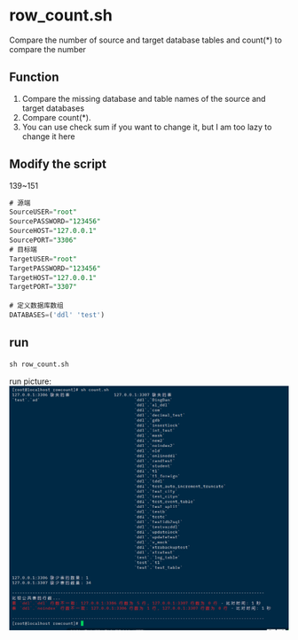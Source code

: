 # row_count.sh
Compare the number of source and target database tables and count(*) to compare the number

## **Function**

1. Compare the missing database and table names of the source and target databases
2. Compare count(*).
3. You can use check sum if you want to change it, but I am too lazy to change it here

## Modify the script

139~151
```sql
# 源端
SourceUSER="root"
SourcePASSWORD="123456"
SourceHOST="127.0.0.1"
SourcePORT="3306"
# 目标端
TargetUSER="root"
TargetPASSWORD="123456"
TargetHOST="127.0.0.1"
TargetPORT="3307"

# 定义数据库数组
DATABASES=('ddl' 'test')
```

## run


```sql
sh row_count.sh
```
run picture:
![row_count](https://github.com/JiaTHui/row_count.sh/blob/main/row_count.png)
